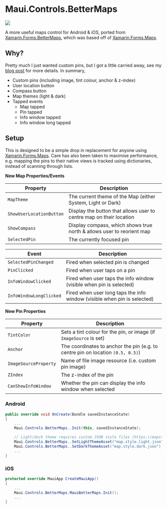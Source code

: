 # Maui.Controls.BetterMaps

[![](https://img.shields.io/nuget/v/Maui.Controls.BetterMaps.svg)](https://nuget.org/packages/Maui.Controls.BetterMaps)

A more useful maps control for Android & iOS, ported from [Xamarin.Forms.BetterMaps](https://github.com/dmariogatto/Xamarin.Forms.BetterMaps), which was based off of [Xamarin.Forms.Maps](https://nuget.org/packages/Xamarin.Forms.Maps).

## Why?

Pretty much I just wanted custom pins, but I got a little carried away, see my [blog post](https://dgatto.com/posts/2021/06/xforms-better-maps/) for more details. In summary,

- Custom pins (including image, tint colour, anchor & z-index)
- User location button
- Compass button
- Map themes (light & dark)
- Tapped events
  - Map tapped
  - Pin tapped
  - Info window tapped
  - Info window long tapped

## Setup

This is designed to be a simple drop in replacement for anyone using [Xamarin.Forms.Maps](https://nuget.org/packages/Xamarin.Forms.Maps). Care has also been taken to maximise performance, e.g. mapping the pins to their native views is tracked using dictionaries, instead of scanning through lists.

__New Map Properties/Events__

| Property                 | Description                                                              |
|--------------------------|--------------------------------------------------------------------------|
| `MapTheme`               | The current theme of the Map (either System, Light or Dark)              |
| `ShowUserLocationButton` | Display the button that allows user to centre map on their location      |
| `ShowCompass`            | Display compass, which shows true north & allows user to reorient map    |
| `SelectedPin`            | The currently focused pin                                                |

| Event                    | Description                                                              |
|--------------------------|--------------------------------------------------------------------------|
| `SelectedPinChanged`     | Fired when selected pin is changed                                       |
| `PinClicked`             | Fired when user taps on a pin                                            |
| `InfoWindowClicked`      | Fired when user taps the info window (visible when pin is selected)      |
| `InfoWindowLongClicked`  | Fired when user long taps the info window (visible when pin is selected) |

__New Pin Properties__

| Property                  | Description                                                                     |
|---------------------------|---------------------------------------------------------------------------------|
| `TintColor`               | Sets a tint colour for the pin, or image (if `ImageSource` is set)              |
| `Anchor`                  | The coordinates to anchor the pin (e.g. to centre pin on location `(0.5, 0.5)`) |
| `ImageSourceProperty`     | Name of file image resource (i.e. custom pin image)                             |
| `ZIndex`                  | The z-index of the pin                                                          |
| `CanShowInfoWindow`       | Whether the pin can display the info window when selected                       |

### Android

```csharp
public override void OnCreate(Bundle savedInstanceState)
{
    ...    
    Maui.Controls.BetterMaps..Init(this, savedInstanceState);

    // Light/dark theme requires custom JSON style files (https://mapstyle.withgoogle.com/) added to 'Plaforms/Android/Assets'
    Maui.Controls.BetterMaps..SetLightThemeAsset("map.style.light.json");
    Maui.Controls.BetterMaps..SetDarkThemeAsset("map.style.dark.json");  
    ...
}
```

### iOS

```csharp
protected override MauiApp CreateMauiApp()
{
    ...
    Maui.Controls.BetterMaps.MauiBetterMaps.Init();    
    ...
}
```
